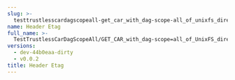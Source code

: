 ```yaml
---
slug: >-
  testtrustlesscardagscopeall-get_car_with_dag-scope-all_of_unixfs_directory_with_multiple_files_(format-car)-header_etag
name: Header Etag
full_name: >-
  TestTrustlessCarDagScopeAll/GET_CAR_with_dag-scope=all_of_UnixFS_directory_with_multiple_files_(format=car)/Header_Etag
versions:
  - dev-44b0eaa-dirty
  - v0.0.2
title: Header Etag
---
```



